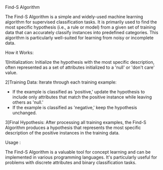 Find-S Algorithm

The Find-S Algorithm is a simple and widely-used machine learning algorithm for supervised classification tasks. It is primarily used to find the most specific hypothesis (i.e., a rule or model) from a given set of training data that can accurately classify instances into predefined categories. This algorithm is particularly well-suited for learning from noisy or incomplete data.

How it Works:

1]Initialization: Initialize the hypothesis with the most specific description, often represented as a set of attributes initialized to a 'null' or 'don't care' value.

2]Training Data: Iterate through each training example:

* If the example is classified as 'positive,' update the hypothesis to include only attributes that match the positive instance while leaving others as 'null.'
* If the example is classified as 'negative,' keep the hypothesis unchanged.

3]Final Hypothesis: After processing all training examples, the Find-S Algorithm produces a hypothesis that represents the most specific description of the positive instances in the training data.

Usage : 

The Find-S Algorithm is a valuable tool for concept learning and can be implemented in various programming languages. It's particularly useful for problems with discrete attributes and binary classification tasks.
